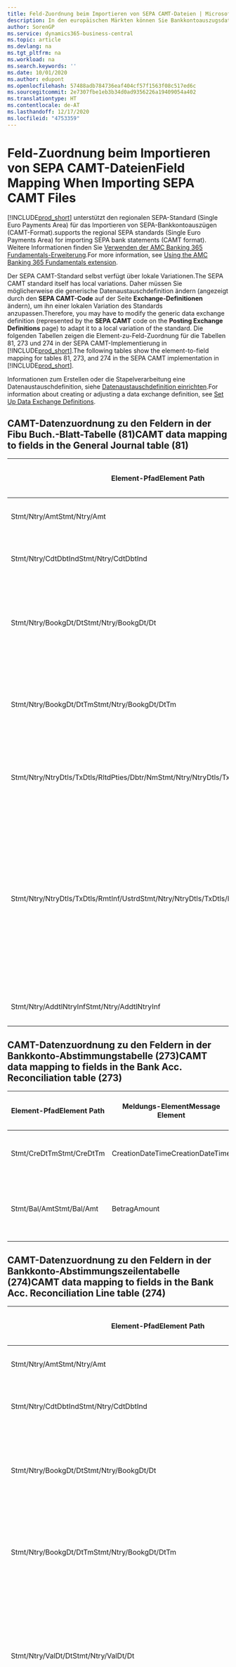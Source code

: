 ```yaml
---
title: Feld-Zuordnung beim Importieren von SEPA CAMT-Dateien | Microsoft Docs
description: In den europäischen Märkten können Sie Bankkontoauszugsdateien in den regionalen SEPA-Standards  (einzelner Eurozahlungs-Bereich) importieren.
author: SorenGP
ms.service: dynamics365-business-central
ms.topic: article
ms.devlang: na
ms.tgt_pltfrm: na
ms.workload: na
ms.search.keywords: ''
ms.date: 10/01/2020
ms.author: edupont
ms.openlocfilehash: 57488adb784736eaf404cf57f1563f08c517ed6c
ms.sourcegitcommit: 2e7307fbe1eb3b34d0ad9356226a19409054a402
ms.translationtype: HT
ms.contentlocale: de-AT
ms.lasthandoff: 12/17/2020
ms.locfileid: "4753359"
---
```

# <a name="field-mapping-when-importing-sepa-camt-files"></a><span data-ttu-id="d4aa3-103">Feld-Zuordnung beim Importieren von SEPA CAMT-Dateien</span><span class="sxs-lookup"><span data-stu-id="d4aa3-103">Field Mapping When Importing SEPA CAMT Files</span></span>
[!INCLUDE[prod_short](includes/prod_short.md)] <span data-ttu-id="d4aa3-104">unterstützt den regionalen SEPA-Standard (Single Euro Payments Area) für das Importieren von SEPA-Bankkontoauszügen (CAMT-Format).</span><span class="sxs-lookup"><span data-stu-id="d4aa3-104">supports the regional SEPA standards (Single Euro Payments Area) for importing SEPA bank statements (CAMT format).</span></span> <span data-ttu-id="d4aa3-105">Weitere Informationen finden Sie [Verwenden der AMC Banking 365 Fundamentals-Erweiterung](ui-extensions-amc-banking.md).</span><span class="sxs-lookup"><span data-stu-id="d4aa3-105">For more information, see [Using the AMC Banking 365 Fundamentals extension](ui-extensions-amc-banking.md).</span></span>  

 <span data-ttu-id="d4aa3-106">Der SEPA CAMT-Standard selbst verfügt über lokale Variationen.</span><span class="sxs-lookup"><span data-stu-id="d4aa3-106">The SEPA CAMT standard itself has local variations.</span></span> <span data-ttu-id="d4aa3-107">Daher müssen Sie möglicherweise die generische Datenaustauschdefinition ändern (angezeigt durch den **SEPA CAMT-Code** auf der Seite **Exchange-Definitionen** ändern), um ihn einer lokalen Variation des Standards anzupassen.</span><span class="sxs-lookup"><span data-stu-id="d4aa3-107">Therefore, you may have to modify the generic data exchange definition (represented by the **SEPA CAMT** code on the **Posting Exchange Definitions** page) to adapt it to a local variation of the standard.</span></span> <span data-ttu-id="d4aa3-108">Die folgenden Tabellen zeigen die Element-zu-Feld-Zuordnung für die Tabellen 81, 273 und 274 in der SEPA CAMT-Implementierung in [!INCLUDE[prod_short](includes/prod_short.md)].</span><span class="sxs-lookup"><span data-stu-id="d4aa3-108">The following tables show the element-to-field mapping for tables 81, 273, and 274 in the SEPA CAMT implementation in [!INCLUDE[prod_short](includes/prod_short.md)].</span></span>  

 <span data-ttu-id="d4aa3-109">Informationen zum Erstellen oder die Stapelverarbeitung eine Datenaustauschdefinition, siehe [Datenaustauschdefinition einrichten](across-how-to-set-up-data-exchange-definitions.md).</span><span class="sxs-lookup"><span data-stu-id="d4aa3-109">For information about creating or adjusting a data exchange definition, see [Set Up Data Exchange Definitions](across-how-to-set-up-data-exchange-definitions.md).</span></span>  

## <a name="camt-data-mapping-to-fields-in-the-general-journal-table-81"></a><span data-ttu-id="d4aa3-110">CAMT-Datenzuordnung zu den Feldern in der Fibu Buch.-Blatt-Tabelle (81)</span><span class="sxs-lookup"><span data-stu-id="d4aa3-110">CAMT data mapping to fields in the General Journal table (81)</span></span>  

|<span data-ttu-id="d4aa3-111">Element-Pfad</span><span class="sxs-lookup"><span data-stu-id="d4aa3-111">Element Path</span></span>|<span data-ttu-id="d4aa3-112">Meldungs-Element</span><span class="sxs-lookup"><span data-stu-id="d4aa3-112">Message Element</span></span>|<span data-ttu-id="d4aa3-113">Datentyp</span><span class="sxs-lookup"><span data-stu-id="d4aa3-113">Data Type</span></span>|<span data-ttu-id="d4aa3-114">Beschreibung</span><span class="sxs-lookup"><span data-stu-id="d4aa3-114">Description</span></span>|<span data-ttu-id="d4aa3-115">Kennzeichen mit negativem Zeichen</span><span class="sxs-lookup"><span data-stu-id="d4aa3-115">Negative-Sign Identifier</span></span>|<span data-ttu-id="d4aa3-116">Feldnr.</span><span class="sxs-lookup"><span data-stu-id="d4aa3-116">Field No.</span></span>|<span data-ttu-id="d4aa3-117">Feldname</span><span class="sxs-lookup"><span data-stu-id="d4aa3-117">Field Name</span></span>|  
|------------------|---------------------|---------------|-----------------|-------------------------------|---------------|----------------|  
|<span data-ttu-id="d4aa3-118">Stmt/Ntry/Amt</span><span class="sxs-lookup"><span data-stu-id="d4aa3-118">Stmt/Ntry/Amt</span></span>|<span data-ttu-id="d4aa3-119">Betrag</span><span class="sxs-lookup"><span data-stu-id="d4aa3-119">Amount</span></span>|<span data-ttu-id="d4aa3-120">Dezimal</span><span class="sxs-lookup"><span data-stu-id="d4aa3-120">Decimal</span></span>|<span data-ttu-id="d4aa3-121">Der Geldbetrag im Bargeldposten</span><span class="sxs-lookup"><span data-stu-id="d4aa3-121">The amount of money in the cash entry</span></span>||<span data-ttu-id="d4aa3-122">13</span><span class="sxs-lookup"><span data-stu-id="d4aa3-122">13</span></span>|<span data-ttu-id="d4aa3-123">Betrag</span><span class="sxs-lookup"><span data-stu-id="d4aa3-123">Amount</span></span>|  
|<span data-ttu-id="d4aa3-124">Stmt/Ntry/CdtDbtInd</span><span class="sxs-lookup"><span data-stu-id="d4aa3-124">Stmt/Ntry/CdtDbtInd</span></span>|<span data-ttu-id="d4aa3-125">CreditDebitIndicator</span><span class="sxs-lookup"><span data-stu-id="d4aa3-125">CreditDebitIndicator</span></span>|<span data-ttu-id="d4aa3-126">Text</span><span class="sxs-lookup"><span data-stu-id="d4aa3-126">Text</span></span>|<span data-ttu-id="d4aa3-127">Gibt an, ob der Posten ein Habenbetrag oder ein Sollposten ist</span><span class="sxs-lookup"><span data-stu-id="d4aa3-127">Indicates whether the entry is a credit or a debit entry</span></span>|<span data-ttu-id="d4aa3-128">DBIT</span><span class="sxs-lookup"><span data-stu-id="d4aa3-128">DBIT</span></span>|<span data-ttu-id="d4aa3-129">13</span><span class="sxs-lookup"><span data-stu-id="d4aa3-129">13</span></span>|<span data-ttu-id="d4aa3-130">Betrag</span><span class="sxs-lookup"><span data-stu-id="d4aa3-130">Amount</span></span>|  
|<span data-ttu-id="d4aa3-131">Stmt/Ntry/BookgDt/Dt</span><span class="sxs-lookup"><span data-stu-id="d4aa3-131">Stmt/Ntry/BookgDt/Dt</span></span>|<span data-ttu-id="d4aa3-132">Datum</span><span class="sxs-lookup"><span data-stu-id="d4aa3-132">Date</span></span>|<span data-ttu-id="d4aa3-133">Datum</span><span class="sxs-lookup"><span data-stu-id="d4aa3-133">Date</span></span>|<span data-ttu-id="d4aa3-134">Das Datum der Buchung eines Postens auf einem Konto oder in den Büchern des Buchhaltungsservices.</span><span class="sxs-lookup"><span data-stu-id="d4aa3-134">The date when an entry is posted to an account on the account servicer's books</span></span>||<span data-ttu-id="d4aa3-135">5</span><span class="sxs-lookup"><span data-stu-id="d4aa3-135">5</span></span>|<span data-ttu-id="d4aa3-136">Buchungsdatum</span><span class="sxs-lookup"><span data-stu-id="d4aa3-136">Posting Date</span></span>|  
|<span data-ttu-id="d4aa3-137">Stmt/Ntry/BookgDt/DtTm</span><span class="sxs-lookup"><span data-stu-id="d4aa3-137">Stmt/Ntry/BookgDt/DtTm</span></span>|<span data-ttu-id="d4aa3-138">DateTime</span><span class="sxs-lookup"><span data-stu-id="d4aa3-138">DateTime</span></span>|<span data-ttu-id="d4aa3-139">DateTime</span><span class="sxs-lookup"><span data-stu-id="d4aa3-139">DateTime</span></span>|<span data-ttu-id="d4aa3-140">Das Datum und die Uhrzeit der Buchung eines Postens auf einem Konto oder in den Büchern des Buchhaltungsservices.</span><span class="sxs-lookup"><span data-stu-id="d4aa3-140">The date and time when an entry is posted to an account on the account servicer's books</span></span>||<span data-ttu-id="d4aa3-141">5</span><span class="sxs-lookup"><span data-stu-id="d4aa3-141">5</span></span>|<span data-ttu-id="d4aa3-142">Buchungsdatum</span><span class="sxs-lookup"><span data-stu-id="d4aa3-142">Posting Date</span></span>|  
|<span data-ttu-id="d4aa3-143">Stmt/Ntry/NtryDtls/TxDtls/RltdPties/Dbtr/Nm</span><span class="sxs-lookup"><span data-stu-id="d4aa3-143">Stmt/Ntry/NtryDtls/TxDtls/RltdPties/Dbtr/Nm</span></span>|<span data-ttu-id="d4aa3-144">Name</span><span class="sxs-lookup"><span data-stu-id="d4aa3-144">Name</span></span>|<span data-ttu-id="d4aa3-145">Text</span><span class="sxs-lookup"><span data-stu-id="d4aa3-145">Text</span></span>|<span data-ttu-id="d4aa3-146">Der Name der Partei, die einen Geldbetrag an das (wesentlichen) schuldet können</span><span class="sxs-lookup"><span data-stu-id="d4aa3-146">The name of the party that owes an amount of money to the (ultimate) creditor</span></span>||<span data-ttu-id="d4aa3-147">1221</span><span class="sxs-lookup"><span data-stu-id="d4aa3-147">1221</span></span>|<span data-ttu-id="d4aa3-148">Informationen Zahlender</span><span class="sxs-lookup"><span data-stu-id="d4aa3-148">Payer Information</span></span>|  
|<span data-ttu-id="d4aa3-149">Stmt/Ntry/NtryDtls/TxDtls/RmtInf/Ustrd</span><span class="sxs-lookup"><span data-stu-id="d4aa3-149">Stmt/Ntry/NtryDtls/TxDtls/RmtInf/Ustrd</span></span>|<span data-ttu-id="d4aa3-150">Unstrukturiert</span><span class="sxs-lookup"><span data-stu-id="d4aa3-150">Unstructured</span></span>|<span data-ttu-id="d4aa3-151">Text</span><span class="sxs-lookup"><span data-stu-id="d4aa3-151">Text</span></span>|<span data-ttu-id="d4aa3-152">Informationen, die angegeben werden, um Abgleichen/Abstimmung eines Postens mit den Artikeln zu aktivieren, die die Zahlung abgleichen soll, wie etwa Handelsrechnungen in einem Debitorensystem, in unstrukturierter Form.</span><span class="sxs-lookup"><span data-stu-id="d4aa3-152">Information supplied to enable the matching/reconciliation of an entry with the items that the payment is intended to settle, such as commercial invoices in an accounts-receivable system, in an unstructured form</span></span>||<span data-ttu-id="d4aa3-153">8</span><span class="sxs-lookup"><span data-stu-id="d4aa3-153">8</span></span>|<span data-ttu-id="d4aa3-154">Beschreibung</span><span class="sxs-lookup"><span data-stu-id="d4aa3-154">Description</span></span>|  
|<span data-ttu-id="d4aa3-155">Stmt/Ntry/AddtlNtryInf</span><span class="sxs-lookup"><span data-stu-id="d4aa3-155">Stmt/Ntry/AddtlNtryInf</span></span>|<span data-ttu-id="d4aa3-156">ZusätzlicheEingabeInformationen</span><span class="sxs-lookup"><span data-stu-id="d4aa3-156">AdditionalEntryInformation</span></span>|<span data-ttu-id="d4aa3-157">Text</span><span class="sxs-lookup"><span data-stu-id="d4aa3-157">Text</span></span>|<span data-ttu-id="d4aa3-158">Zusätzliche Informationen zu der Eingabe</span><span class="sxs-lookup"><span data-stu-id="d4aa3-158">Additional information about the entry</span></span>||<span data-ttu-id="d4aa3-159">1222</span><span class="sxs-lookup"><span data-stu-id="d4aa3-159">1222</span></span>|<span data-ttu-id="d4aa3-160">Transaktionsinformationen</span><span class="sxs-lookup"><span data-stu-id="d4aa3-160">Transaction Information</span></span>|  

## <a name="camt-data-mapping-to-fields-in-the-bank-acc-reconciliation-table-273"></a><span data-ttu-id="d4aa3-161">CAMT-Datenzuordnung zu den Feldern in der Bankkonto-Abstimmungstabelle (273)</span><span class="sxs-lookup"><span data-stu-id="d4aa3-161">CAMT data mapping to fields in the Bank Acc. Reconciliation table (273)</span></span>  

|<span data-ttu-id="d4aa3-162">Element-Pfad</span><span class="sxs-lookup"><span data-stu-id="d4aa3-162">Element Path</span></span>|<span data-ttu-id="d4aa3-163">Meldungs-Element</span><span class="sxs-lookup"><span data-stu-id="d4aa3-163">Message Element</span></span>|<span data-ttu-id="d4aa3-164">Datentyp</span><span class="sxs-lookup"><span data-stu-id="d4aa3-164">Data Type</span></span>|<span data-ttu-id="d4aa3-165">Beschreibung</span><span class="sxs-lookup"><span data-stu-id="d4aa3-165">Description</span></span>|<span data-ttu-id="d4aa3-166">Kennzeichen mit negativem Zeichen</span><span class="sxs-lookup"><span data-stu-id="d4aa3-166">Negative-Sign Identifier</span></span>|<span data-ttu-id="d4aa3-167">Feldnr.</span><span class="sxs-lookup"><span data-stu-id="d4aa3-167">Field No.</span></span>|<span data-ttu-id="d4aa3-168">Feldname</span><span class="sxs-lookup"><span data-stu-id="d4aa3-168">Field Name</span></span>|  
|------------------|---------------------|---------------|-----------------|-------------------------------|---------------|----------------|  
|<span data-ttu-id="d4aa3-169">Stmt/CreDtTm</span><span class="sxs-lookup"><span data-stu-id="d4aa3-169">Stmt/CreDtTm</span></span>|<span data-ttu-id="d4aa3-170">CreationDateTime</span><span class="sxs-lookup"><span data-stu-id="d4aa3-170">CreationDateTime</span></span>|<span data-ttu-id="d4aa3-171">Datum</span><span class="sxs-lookup"><span data-stu-id="d4aa3-171">Date</span></span>|<span data-ttu-id="d4aa3-172">Das Datum und die Uhrzeit der Erstellung der Nachricht.</span><span class="sxs-lookup"><span data-stu-id="d4aa3-172">The date and time when the message was created</span></span>||<span data-ttu-id="d4aa3-173">3</span><span class="sxs-lookup"><span data-stu-id="d4aa3-173">3</span></span>|<span data-ttu-id="d4aa3-174">Auszugsdatum</span><span class="sxs-lookup"><span data-stu-id="d4aa3-174">Statement Date</span></span>|  
|<span data-ttu-id="d4aa3-175">Stmt/Bal/Amt</span><span class="sxs-lookup"><span data-stu-id="d4aa3-175">Stmt/Bal/Amt</span></span>|<span data-ttu-id="d4aa3-176">Betrag</span><span class="sxs-lookup"><span data-stu-id="d4aa3-176">Amount</span></span>|<span data-ttu-id="d4aa3-177">Dezimal</span><span class="sxs-lookup"><span data-stu-id="d4aa3-177">Decimal</span></span>|<span data-ttu-id="d4aa3-178">Der Betrag, der aus den Nettobeträgen für alle Soll- und Habenposten resultiert</span><span class="sxs-lookup"><span data-stu-id="d4aa3-178">The amount resulting from the netted amounts for all debit and credit entries</span></span>||<span data-ttu-id="d4aa3-179">4</span><span class="sxs-lookup"><span data-stu-id="d4aa3-179">4</span></span>|<span data-ttu-id="d4aa3-180">Auszug Schluss-Saldo</span><span class="sxs-lookup"><span data-stu-id="d4aa3-180">Statement Ending Balance</span></span>|  

## <a name="camt-data-mapping-to-fields-in-the-bank-acc-reconciliation-line-table-274"></a><span data-ttu-id="d4aa3-181">CAMT-Datenzuordnung zu den Feldern in der Bankkonto-Abstimmungszeilentabelle (274)</span><span class="sxs-lookup"><span data-stu-id="d4aa3-181">CAMT data mapping to fields in the Bank Acc. Reconciliation Line table (274)</span></span>  

|<span data-ttu-id="d4aa3-182">Element-Pfad</span><span class="sxs-lookup"><span data-stu-id="d4aa3-182">Element Path</span></span>|<span data-ttu-id="d4aa3-183">Meldungs-Element</span><span class="sxs-lookup"><span data-stu-id="d4aa3-183">Message Element</span></span>|<span data-ttu-id="d4aa3-184">Datentyp</span><span class="sxs-lookup"><span data-stu-id="d4aa3-184">Data Type</span></span>|<span data-ttu-id="d4aa3-185">Beschreibung</span><span class="sxs-lookup"><span data-stu-id="d4aa3-185">Description</span></span>|<span data-ttu-id="d4aa3-186">Kennzeichen mit negativem Zeichen</span><span class="sxs-lookup"><span data-stu-id="d4aa3-186">Negative-Sign Identifier</span></span>|<span data-ttu-id="d4aa3-187">Feldnr.</span><span class="sxs-lookup"><span data-stu-id="d4aa3-187">Field No.</span></span>|<span data-ttu-id="d4aa3-188">Feldname</span><span class="sxs-lookup"><span data-stu-id="d4aa3-188">Field Name</span></span>|  
|------------------|---------------------|---------------|-----------------|-------------------------------|---------------|----------------|  
|<span data-ttu-id="d4aa3-189">Stmt/Ntry/Amt</span><span class="sxs-lookup"><span data-stu-id="d4aa3-189">Stmt/Ntry/Amt</span></span>|<span data-ttu-id="d4aa3-190">Betrag</span><span class="sxs-lookup"><span data-stu-id="d4aa3-190">Amount</span></span>|<span data-ttu-id="d4aa3-191">Dezimal</span><span class="sxs-lookup"><span data-stu-id="d4aa3-191">Decimal</span></span>|<span data-ttu-id="d4aa3-192">Der Geldbetrag im Bargeldposten</span><span class="sxs-lookup"><span data-stu-id="d4aa3-192">The amount of money in the cash entry</span></span>||<span data-ttu-id="d4aa3-193">7</span><span class="sxs-lookup"><span data-stu-id="d4aa3-193">7</span></span>|<span data-ttu-id="d4aa3-194">Auszugsbetrag</span><span class="sxs-lookup"><span data-stu-id="d4aa3-194">Statement Amount</span></span>|  
|<span data-ttu-id="d4aa3-195">Stmt/Ntry/CdtDbtInd</span><span class="sxs-lookup"><span data-stu-id="d4aa3-195">Stmt/Ntry/CdtDbtInd</span></span>|<span data-ttu-id="d4aa3-196">CreditDebitIndicator</span><span class="sxs-lookup"><span data-stu-id="d4aa3-196">CreditDebitIndicator</span></span>|<span data-ttu-id="d4aa3-197">Text</span><span class="sxs-lookup"><span data-stu-id="d4aa3-197">Text</span></span>|<span data-ttu-id="d4aa3-198">Gibt an, ob der Posten ein Habenbetrag oder ein Sollposten ist</span><span class="sxs-lookup"><span data-stu-id="d4aa3-198">Indicates whether the entry is a credit or a debit entry</span></span>|<span data-ttu-id="d4aa3-199">DBIT</span><span class="sxs-lookup"><span data-stu-id="d4aa3-199">DBIT</span></span>|<span data-ttu-id="d4aa3-200">7</span><span class="sxs-lookup"><span data-stu-id="d4aa3-200">7</span></span>|<span data-ttu-id="d4aa3-201">Auszugsbetrag</span><span class="sxs-lookup"><span data-stu-id="d4aa3-201">Statement Amount</span></span>|  
|<span data-ttu-id="d4aa3-202">Stmt/Ntry/BookgDt/Dt</span><span class="sxs-lookup"><span data-stu-id="d4aa3-202">Stmt/Ntry/BookgDt/Dt</span></span>|<span data-ttu-id="d4aa3-203">Datum</span><span class="sxs-lookup"><span data-stu-id="d4aa3-203">Date</span></span>|<span data-ttu-id="d4aa3-204">Datum</span><span class="sxs-lookup"><span data-stu-id="d4aa3-204">Date</span></span>|<span data-ttu-id="d4aa3-205">Das Datum der Buchung eines Postens auf einem Konto oder in den Büchern des Buchhaltungsservices.</span><span class="sxs-lookup"><span data-stu-id="d4aa3-205">The date when an entry is posted to an account on the account servicer's books</span></span>||<span data-ttu-id="d4aa3-206">5</span><span class="sxs-lookup"><span data-stu-id="d4aa3-206">5</span></span>|<span data-ttu-id="d4aa3-207">Transaktionsdatum</span><span class="sxs-lookup"><span data-stu-id="d4aa3-207">Transaction Date</span></span>|  
|<span data-ttu-id="d4aa3-208">Stmt/Ntry/BookgDt/DtTm</span><span class="sxs-lookup"><span data-stu-id="d4aa3-208">Stmt/Ntry/BookgDt/DtTm</span></span>|<span data-ttu-id="d4aa3-209">DateTime</span><span class="sxs-lookup"><span data-stu-id="d4aa3-209">DateTime</span></span>|<span data-ttu-id="d4aa3-210">DateTime</span><span class="sxs-lookup"><span data-stu-id="d4aa3-210">DateTime</span></span>|<span data-ttu-id="d4aa3-211">Das Datum und die Uhrzeit der Buchung eines Postens auf einem Konto oder in den Büchern des Buchhaltungsservices.</span><span class="sxs-lookup"><span data-stu-id="d4aa3-211">The date and time when an entry is posted to an account on the account servicer's books</span></span>||<span data-ttu-id="d4aa3-212">5</span><span class="sxs-lookup"><span data-stu-id="d4aa3-212">5</span></span>|<span data-ttu-id="d4aa3-213">Transaktionsdatum</span><span class="sxs-lookup"><span data-stu-id="d4aa3-213">Transaction Date</span></span>|  
|<span data-ttu-id="d4aa3-214">Stmt/Ntry/ValDt/Dt</span><span class="sxs-lookup"><span data-stu-id="d4aa3-214">Stmt/Ntry/ValDt/Dt</span></span>|<span data-ttu-id="d4aa3-215">Datum</span><span class="sxs-lookup"><span data-stu-id="d4aa3-215">Date</span></span>|<span data-ttu-id="d4aa3-216">Datum</span><span class="sxs-lookup"><span data-stu-id="d4aa3-216">Date</span></span>|<span data-ttu-id="d4aa3-217">Das Datum, an dem Anlagen für den Kontobesitzer im Falle eines Habenpostens verfügbar sind oder oder im Falle eines Sollpostens nicht mehr verfügbar sind.</span><span class="sxs-lookup"><span data-stu-id="d4aa3-217">The date when assets become available to the account owner in case of a credit entry, or cease to be available to the account owner in case of a debit entry</span></span>||<span data-ttu-id="d4aa3-218">12</span><span class="sxs-lookup"><span data-stu-id="d4aa3-218">12</span></span>|<span data-ttu-id="d4aa3-219">Valutadatum</span><span class="sxs-lookup"><span data-stu-id="d4aa3-219">Value Date</span></span>|  
|<span data-ttu-id="d4aa3-220">Stmt/Ntry/ValDt/DtTm</span><span class="sxs-lookup"><span data-stu-id="d4aa3-220">Stmt/Ntry/ValDt/DtTm</span></span>|<span data-ttu-id="d4aa3-221">DateTime</span><span class="sxs-lookup"><span data-stu-id="d4aa3-221">DateTime</span></span>|<span data-ttu-id="d4aa3-222">DateTime</span><span class="sxs-lookup"><span data-stu-id="d4aa3-222">DateTime</span></span>|<span data-ttu-id="d4aa3-223">Das Datum und die Uhrzeit, wenn Anlagen für den Kontobesitzer im Falle eines Habenpostens verfügbar sind oder oder im Falle eines Sollpostens nicht mehr verfügbar sind.</span><span class="sxs-lookup"><span data-stu-id="d4aa3-223">The date and time when assets become available to the account owner in case of a credit entry, or cease to be available to the account owner in case of a debit entry</span></span>||<span data-ttu-id="d4aa3-224">12</span><span class="sxs-lookup"><span data-stu-id="d4aa3-224">12</span></span>|<span data-ttu-id="d4aa3-225">Valutadatum</span><span class="sxs-lookup"><span data-stu-id="d4aa3-225">Value Date</span></span>|  
|<span data-ttu-id="d4aa3-226">Stmt/Ntry/NtryDtls/TxDtls/RltdPties/Dbtr/Nm</span><span class="sxs-lookup"><span data-stu-id="d4aa3-226">Stmt/Ntry/NtryDtls/TxDtls/RltdPties/Dbtr/Nm</span></span>|<span data-ttu-id="d4aa3-227">Name</span><span class="sxs-lookup"><span data-stu-id="d4aa3-227">Name</span></span>|<span data-ttu-id="d4aa3-228">Text</span><span class="sxs-lookup"><span data-stu-id="d4aa3-228">Text</span></span>|<span data-ttu-id="d4aa3-229">Der Name der Partei, die einen Geldbetrag an das (wesentlichen) schuldet können</span><span class="sxs-lookup"><span data-stu-id="d4aa3-229">The name of the party that owes an amount of money to the (ultimate) creditor</span></span>||<span data-ttu-id="d4aa3-230">15</span><span class="sxs-lookup"><span data-stu-id="d4aa3-230">15</span></span>|<span data-ttu-id="d4aa3-231">Informationen Zahlender</span><span class="sxs-lookup"><span data-stu-id="d4aa3-231">Payer Information</span></span>|  
|<span data-ttu-id="d4aa3-232">Stmt/Ntry/NtryDtls/TxDtls/RmtInf/Ustrd</span><span class="sxs-lookup"><span data-stu-id="d4aa3-232">Stmt/Ntry/NtryDtls/TxDtls/RmtInf/Ustrd</span></span>|<span data-ttu-id="d4aa3-233">Unstrukturiert</span><span class="sxs-lookup"><span data-stu-id="d4aa3-233">Unstructured</span></span>|<span data-ttu-id="d4aa3-234">Text</span><span class="sxs-lookup"><span data-stu-id="d4aa3-234">Text</span></span>|<span data-ttu-id="d4aa3-235">Informationen, die angegeben werden, um Abgleichen/Abstimmung eines Postens mit den Artikeln zu aktivieren, die die Zahlung abgleichen soll, wie etwa Handelsrechnungen in einem Debitorensystem, in unstrukturierter Form.</span><span class="sxs-lookup"><span data-stu-id="d4aa3-235">Information supplied to enable the matching/reconciliation of an entry with the items that the payment is intended to settle, such as commercial invoices in an accounts-receivable system, in an unstructured form</span></span>||<span data-ttu-id="d4aa3-236">6</span><span class="sxs-lookup"><span data-stu-id="d4aa3-236">6</span></span>|<span data-ttu-id="d4aa3-237">Beschreibung</span><span class="sxs-lookup"><span data-stu-id="d4aa3-237">Description</span></span>|  
|<span data-ttu-id="d4aa3-238">Stmt/Ntry/AddtlNtryInf</span><span class="sxs-lookup"><span data-stu-id="d4aa3-238">Stmt/Ntry/AddtlNtryInf</span></span>|<span data-ttu-id="d4aa3-239">ZusätzlicheEingabeInformationen</span><span class="sxs-lookup"><span data-stu-id="d4aa3-239">AdditionalEntryInformation</span></span>|<span data-ttu-id="d4aa3-240">Text</span><span class="sxs-lookup"><span data-stu-id="d4aa3-240">Text</span></span>|<span data-ttu-id="d4aa3-241">Zusätzliche Informationen zu der Eingabe</span><span class="sxs-lookup"><span data-stu-id="d4aa3-241">Additional information about the entry</span></span>||<span data-ttu-id="d4aa3-242">16</span><span class="sxs-lookup"><span data-stu-id="d4aa3-242">16</span></span>|<span data-ttu-id="d4aa3-243">Transaktionsinformationen</span><span class="sxs-lookup"><span data-stu-id="d4aa3-243">Transaction Information</span></span>|  

 <span data-ttu-id="d4aa3-244">Elemente im **Ntry**-Knoten, die in [!INCLUDE[prod_short](includes/prod_short.md)] importiert, aber nicht mit einem Feld verknüpft werden, werden in der **Exch.Spaltendefinition buchen**-Tabelle gespeichert.</span><span class="sxs-lookup"><span data-stu-id="d4aa3-244">Elements in the **Ntry** node that are imported into [!INCLUDE[prod_short](includes/prod_short.md)] but not mapped to any fields are stored in the **Posting Exch. Column Def** table.</span></span> <span data-ttu-id="d4aa3-245">Benutzer können diese Elemente **Zahlungsabstimmungsbuch.-Blatt**, **Zahlungsausgleich** und **Bankkonto Abstimmen** Seiten anzeigen, indem sie die **Details zur Bankauszugsposition** Aktion auswählen.</span><span class="sxs-lookup"><span data-stu-id="d4aa3-245">Users can view these elements from the **Payment Reconciliation Journal**, **Payment Application**, and **Bank Acc. Reconciliation** pages by choosing the **Bank Statement Line Details** action.</span></span> <span data-ttu-id="d4aa3-246">Weitere Informationen finden Sie unter [Abstimmen von Zahlungen mithilfe der automatischen Anwendung](receivables-how-reconcile-payments-auto-application.md).</span><span class="sxs-lookup"><span data-stu-id="d4aa3-246">For more information, see [Reconcile Payments Using Automatic Application](receivables-how-reconcile-payments-auto-application.md).</span></span>

> [!IMPORTANT]
> <span data-ttu-id="d4aa3-247">Bei einem Import von CAMT-Bankauszügen erwartet [!INCLUDE[prod_short](includes/prod_short.md)], dass jede Transaktion eindeutig ist. Dies bedeutet, dass das Feld **Transaktions-ID**, das vom Tag *Stmt/Ntry/NtryDtls/TxDtls/Refs/EndToEndId* in der CAMT-Datei stammt, innerhalb der offenen Bankkontoabstimmung eindeutig sein muss.</span><span class="sxs-lookup"><span data-stu-id="d4aa3-247">In an import of CAMT bank statements, [!INCLUDE[prod_short](includes/prod_short.md)] expects each transaction to be unique, which means that the **Transaction ID** field that comes from the *Stmt/Ntry/NtryDtls/TxDtls/Refs/EndToEndId* tag in the CAMT file, must be unique within the open bank account reconciliation.</span></span> <span data-ttu-id="d4aa3-248">Wenn die Informationen nicht vorhanden sind, ignoriert [!INCLUDE[prod_short](includes/prod_short.md)] die Zahlung.</span><span class="sxs-lookup"><span data-stu-id="d4aa3-248">If the information is not present, [!INCLUDE[prod_short](includes/prod_short.md)] ignores the payment.</span></span> <span data-ttu-id="d4aa3-249">Wenn eine frühere Bankabstimmung für dasselbe Bankkonto mit derselben Transaktions-ID wie beim aktuellen Import gebucht wurde, wird die aktuelle Transaktion nicht automatisch abgestimmt, kann aber dennoch importiert werden.</span><span class="sxs-lookup"><span data-stu-id="d4aa3-249">If an earlier bank reconciliation on the same bank account was posted with the same transaction ID as on the current import, the current transaction will not automatically reconcile but can still be imported.</span></span>

## <a name="see-also"></a><span data-ttu-id="d4aa3-250">Siehe auch</span><span class="sxs-lookup"><span data-stu-id="d4aa3-250">See Also</span></span>  
[<span data-ttu-id="d4aa3-251">Einrichten eines Datenaustauschs</span><span class="sxs-lookup"><span data-stu-id="d4aa3-251">Setting Up Data Exchange</span></span>](across-set-up-data-exchange.md)  
[<span data-ttu-id="d4aa3-252">Daten elektronisch austauschen</span><span class="sxs-lookup"><span data-stu-id="d4aa3-252">Exchanging Data Electronically</span></span>](across-data-exchange.md)  
<span data-ttu-id="d4aa3-253">[Verwenden der AMC Banking 365 Fundamentals-Erweiterung](ui-extensions-amc-banking.md) </span><span class="sxs-lookup"><span data-stu-id="d4aa3-253">[Using the AMC Banking 365 Fundamentals extension](ui-extensions-amc-banking.md) </span></span>  
[<span data-ttu-id="d4aa3-254">Verwenden von XML-Schemata zur Vorbereitung der Datenaustauschdefinitionen</span><span class="sxs-lookup"><span data-stu-id="d4aa3-254">Use XML Schemas to Prepare Data Exchange Definitions</span></span>](across-how-to-use-xml-schemas-to-prepare-data-exchange-definitions.md)  
[<span data-ttu-id="d4aa3-255">Zahlungen mit automatischem Ausgleich abstimmen</span><span class="sxs-lookup"><span data-stu-id="d4aa3-255">Reconcile Payments Using Automatic Application</span></span>](receivables-how-reconcile-payments-auto-application.md)  
